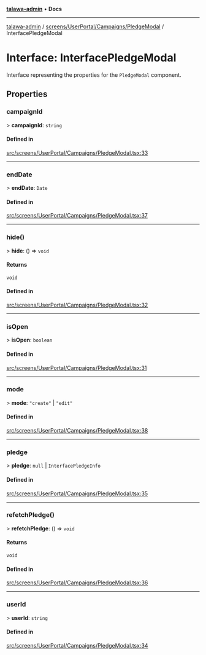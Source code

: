 [**talawa-admin**](../../../../../README.md) • **Docs**

***

[talawa-admin](../../../../../modules.md) / [screens/UserPortal/Campaigns/PledgeModal](../README.md) / InterfacePledgeModal

# Interface: InterfacePledgeModal

Interface representing the properties for the `PledgeModal` component.

## Properties

### campaignId

\> **campaignId**: `string`

#### Defined in

[src/screens/UserPortal/Campaigns/PledgeModal.tsx:33](https://github.com/PalisadoesFoundation/talawa-admin/blob/84f5af8b3720f5b290ac28bcfd7071c13e1f93aa/src/screens/UserPortal/Campaigns/PledgeModal.tsx#L33)

***

### endDate

\> **endDate**: `Date`

#### Defined in

[src/screens/UserPortal/Campaigns/PledgeModal.tsx:37](https://github.com/PalisadoesFoundation/talawa-admin/blob/84f5af8b3720f5b290ac28bcfd7071c13e1f93aa/src/screens/UserPortal/Campaigns/PledgeModal.tsx#L37)

***

### hide()

\> **hide**: () =\> `void`

#### Returns

`void`

#### Defined in

[src/screens/UserPortal/Campaigns/PledgeModal.tsx:32](https://github.com/PalisadoesFoundation/talawa-admin/blob/84f5af8b3720f5b290ac28bcfd7071c13e1f93aa/src/screens/UserPortal/Campaigns/PledgeModal.tsx#L32)

***

### isOpen

\> **isOpen**: `boolean`

#### Defined in

[src/screens/UserPortal/Campaigns/PledgeModal.tsx:31](https://github.com/PalisadoesFoundation/talawa-admin/blob/84f5af8b3720f5b290ac28bcfd7071c13e1f93aa/src/screens/UserPortal/Campaigns/PledgeModal.tsx#L31)

***

### mode

\> **mode**: `"create"` \| `"edit"`

#### Defined in

[src/screens/UserPortal/Campaigns/PledgeModal.tsx:38](https://github.com/PalisadoesFoundation/talawa-admin/blob/84f5af8b3720f5b290ac28bcfd7071c13e1f93aa/src/screens/UserPortal/Campaigns/PledgeModal.tsx#L38)

***

### pledge

\> **pledge**: `null` \| `InterfacePledgeInfo`

#### Defined in

[src/screens/UserPortal/Campaigns/PledgeModal.tsx:35](https://github.com/PalisadoesFoundation/talawa-admin/blob/84f5af8b3720f5b290ac28bcfd7071c13e1f93aa/src/screens/UserPortal/Campaigns/PledgeModal.tsx#L35)

***

### refetchPledge()

\> **refetchPledge**: () =\> `void`

#### Returns

`void`

#### Defined in

[src/screens/UserPortal/Campaigns/PledgeModal.tsx:36](https://github.com/PalisadoesFoundation/talawa-admin/blob/84f5af8b3720f5b290ac28bcfd7071c13e1f93aa/src/screens/UserPortal/Campaigns/PledgeModal.tsx#L36)

***

### userId

\> **userId**: `string`

#### Defined in

[src/screens/UserPortal/Campaigns/PledgeModal.tsx:34](https://github.com/PalisadoesFoundation/talawa-admin/blob/84f5af8b3720f5b290ac28bcfd7071c13e1f93aa/src/screens/UserPortal/Campaigns/PledgeModal.tsx#L34)

